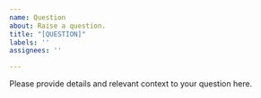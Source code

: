 ```yaml
---
name: Question
about: Raise a question.
title: "[QUESTION]"
labels: ''
assignees: ''

---
```


Please provide details and relevant context to your question here.
